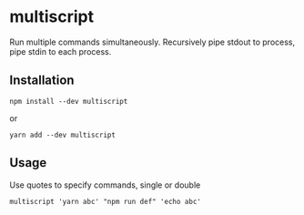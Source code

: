 # multiscript
Run multiple commands simultaneously. Recursively pipe stdout to process, pipe stdin to each process.

## Installation
```
npm install --dev multiscript
```
or
```
yarn add --dev multiscript
```

## Usage
Use quotes to specify commands, single or double
```
multiscript 'yarn abc' "npm run def" 'echo abc'
```